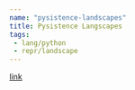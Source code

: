 ```yaml
---
name: "pysistence-landscapes"
title: Pysistence Langscapes
tags:
 - lang/python
 - repr/landscape
---
```


[link](https://gitlab.com/kfbenjamin/pysistence-landscapes)
